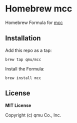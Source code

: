 # Homebrew mcc

Homebrew Formula for [mcc](https://github.com/qmu/mcc)

## Installation

Add this repo as a tap:

```
brew tap qmu/mcc
```

Install the Formula:

```
brew install mcc
```

## License 

**MIT License**

Copyright (c) qmu Co., Inc.
